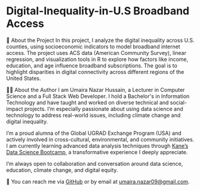 # Digital-Inequality-in-U.S Broadband Access
📘 About the Project
In this project, I analyze the digital inequality across U.S. counties, using socioeconomic indicators to model broadband internet access. The project uses ACS data (American Community Survey), linear regression, and visualization tools in R to explore how factors like income, education, and age influence broadband subscriptions. The goal is to highlight disparities in digital connectivity across different regions of the United States.

👩‍💻 About the Author
I am Umaira Nazar Hussain, a Lecturer in Computer Science and a Full Stack Web Developer. I hold a Bachelor's in Information Technology and have taught and worked on diverse technical and social-impact projects. I’m especially passionate about using data science and technology to address real-world issues, including climate change and digital inequality.

I’m a proud alumna of the Global UGRAD Exchange Program (USA) and actively involved in cross-cultural, environmental, and community initiatives. I am currently learning advanced data analysis techniques through [Kane’s Data Science Bootcamp](https://bootcamp.davidkane.info/), a transformative experience I deeply appreciate.

I’m always open to collaboration and conversation around data science, education, climate change, and digital equity.

📧 You can reach me via [GitHub](https://github.com/umaira2022) or by email at [umaira.nazar09@gmail.com](mailto:umaira.nazar09@gmail.com).
